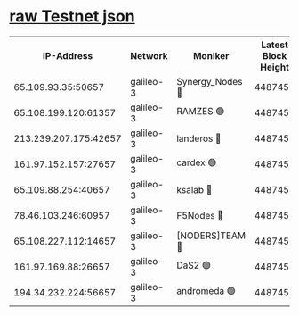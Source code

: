 [raw Testnet json](https://rpc-check.androt.stavr.tech/androt/rpcandrot_result.json)
=

<table><tr><th>IP-Address</th><th>Network</th><th>Moniker</th><th>Latest Block Height</th><th>Earliest Block Height</th><th>Catching Up</th><th>Tx Index</th><th>Voting Power</th><th>Scan Time</th></tr><tr><td>65.109.93.35:50657</td><td>galileo-3</td><td>Synergy_Nodes 🔴</td><td>4487453</td><td>0</td><td>False</td><td>on</td><td>960608</td><td>2024-01-02T18:58:39.023988450UTC</td></tr><tr><td>65.108.199.120:61357</td><td>galileo-3</td><td>RAMZES 🟢</td><td>4487451</td><td>1</td><td>False</td><td>on</td><td>0</td><td>2024-01-02T18:58:28.118942928UTC</td></tr><tr><td>213.239.207.175:42657</td><td>galileo-3</td><td>landeros 🔴</td><td>4487450</td><td>2642001</td><td>False</td><td>on</td><td>73</td><td>2024-01-02T18:58:17.957223644UTC</td></tr><tr><td>161.97.152.157:27657</td><td>galileo-3</td><td>cardex 🟢</td><td>4487453</td><td>2945323</td><td>False</td><td>on</td><td>0</td><td>2024-01-02T18:58:39.323703360UTC</td></tr><tr><td>65.109.88.254:40657</td><td>galileo-3</td><td>ksalab 🔴</td><td>4487451</td><td>3000356</td><td>False</td><td>on</td><td>31620</td><td>2024-01-02T18:58:23.694493832UTC</td></tr><tr><td>78.46.103.246:60957</td><td>galileo-3</td><td>F5Nodes 🔴</td><td>4487453</td><td>3057001</td><td>False</td><td>off</td><td>24</td><td>2024-01-02T18:58:39.556385543UTC</td></tr><tr><td>65.108.227.112:14657</td><td>galileo-3</td><td>[NODERS]TEAM 🔴</td><td>4487450</td><td>3176323</td><td>False</td><td>on</td><td>959621</td><td>2024-01-02T18:58:18.336905132UTC</td></tr><tr><td>161.97.169.88:26657</td><td>galileo-3</td><td>DaS2 🟢</td><td>4487450</td><td>4326001</td><td>False</td><td>on</td><td>0</td><td>2024-01-02T18:58:23.295391849UTC</td></tr><tr><td>194.34.232.224:56657</td><td>galileo-3</td><td>andromeda 🟢</td><td>4487450</td><td>4387450</td><td>False</td><td>off</td><td>0</td><td>2024-01-02T18:58:22.811973241UTC</td></tr></table>
